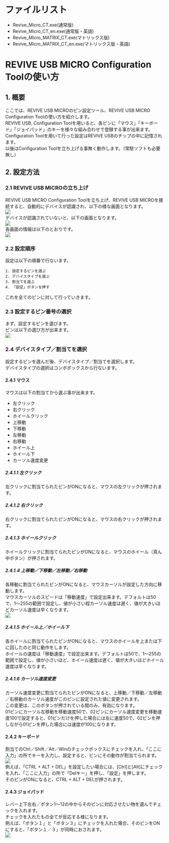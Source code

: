 # ファイルリスト

 - Revive_Micro_CT.exe(通常版)
 - Revive_Micro_CT_en.exe(通常版・英語)
 - Revive_Micro_MATRIX_CT.exe(マトリックス版)
 - Revive_Micro_MATRIX_CT_en.exe(マトリックス版・英語)

# REVIVE USB MICRO Configuration Toolの使い方

## 1. 概要

ここでは、REVIVE USB MICROのピン設定ツール、REVIVE USB MICRO Configuration Toolの使い方を紹介します。  
REVIVE USB, Configuration Toolを用いると、各ピンに「マウス」「キーボード」「ジョイパッド」のキーを様々な組み合わせで登録する事が出来ます。  
Configuration Toolを用いて行った設定はREVIVE USBのチップの中に記憶されます。  
以後はConfiguration Toolを立ち上げる事無く動作します。（常駐ソフトも必要無し）  

## 2. 設定方法

### 2.1 REVIVE USB MICROの立ち上げ

REVIVE USB MICRO Configuration Toolを立ち上げ、REVIVE USB MICROを接続すると、自動的にデバイスが認識され、以下の様な画面となります。  
![](http://bit-trade-one.co.jp/wp/wp-content/uploads/2019/06/00wake.jpg)  
デバイスが認識されていないと、以下の画面となります。  
![](http://bit-trade-one.co.jp/wp/wp-content/uploads/2019/06/01dis.jpg)  
各画面の情報は以下のとおりです。  
![](http://bit-trade-one.co.jp/wp/wp-content/uploads/2019/06/02info.jpg)  
### 2.2 設定順序

設定は以下の順番で行ないます。  

    1. 設定するピンを選ぶ  
    2. デバイスタイプを選ぶ  
    3. 割当てを選ぶ  
    4. 「設定」ボタンを押す  

これを全てのピンに対して行っていきます。  

### 2.3 設定するピン番号の選択

まず、設定するピンを選びます。  
ピンは以下の選び方が出来ます。  
![](http://bit-trade-one.co.jp/wp/wp-content/uploads/2019/06/03select.jpg)  
### 2.4 デバイスタイプ／割当てを選択  

設定するピンを選んだ後、デバイスタイプ／割当てを選択します。  
デバイスタイプの選択はコンボボックスから行ないます。  

#### 2.4.1 マウス

マウスは以下の割当てから選ぶ事が出来ます。

 - 左クリック
 - 右クリック
 - ホイールクリック
 - 上移動
 - 下移動
 - 左移動
 - 右移動
 - ホイール上
 - ホイール下
 - カーソル速度変更

##### 2.4.1.1 左クリック

左クリックに割当てられたピンがONになると、マウスの左クリックが押されます。  

##### 2.4.1.2 右クリック

右クリックに割当てられたピンがONになると、マウスの右クリックが押されます。  

##### 2.4.1.3 ホイールクリック

ホイールクリックに割当てられたピンがONになると、マウスのホイール（真ん中ボタン）が押されます。  

##### 2.4.1.4 上移動／下移動／左移動／右移動

各移動に割当てられたピンがONになると、マウスカーソルが設定した方向に移動します。  
マウスカーソルのスピードは「移動速度」で設定出来ます。デフォルトは50で、1～255の範囲で設定し、値が小さい程カーソル速度は遅く、値が大きいほどカーソル速度は早くなります。  
![](http://bit-trade-one.co.jp/wp/wp-content/uploads/2019/06/04move.jpg)  

##### 2.4.1.5 ホイール上／ホイール下

各ホイールに割当てられたピンがONになると、マウスのホイールを上または下に回したのと同じ動作をします。  
ホイールの速度は「移動速度」で設定出来ます。デフォルトは50で、1～255の範囲で設定し、値が小さいほど、ホイール速度は遅く、値が大きいほどホイール速度は早くなります。  

##### 2.4.1.6 カーソル速度変更

カーソル速度変更に割当てられたピンがONになると、上移動／下移動／左移動／右移動のカーソル速度がこのピンに設定された値に変更されます。  
この変更は、このボタンが押されている間のみ、有効になります。  
01ピンにカーソル左移動を移動速度50で、02ピンにカーソル速度変更を移動速度100で設定すると、01ピンだけを押した場合には左に速度50で、02ピンを押しながら01ピンを押した場合には速度が100になります。  

#### 2.4.2 キーボード

割当てのCtrl／Shift／Alt／Winのチェックボックスにチェックを入れ、「ここに入力」の所でキーを入力し、設定すると、ピンにその動作が割当てられます。  
![](http://bit-trade-one.co.jp/wp/wp-content/uploads/2019/06/05kb.jpg)  
例えば、「CTRL + ALT + DEL」を設定したい場合には、[Ctrl]と[Alt]にチェックを入れ、「ここに入力」の所で「Delキー」を押し、「設定」を押します。  
そのピンがONになると、CTRL + ALT + DELが押されます。  

#### 2.4.3 ジョイパッド

レバー上下左右／ボタン1～12の中からそのピンに対応させたい物を選んでチェックを入れます。  
チェックを入れたもの全てが反応する様になります。  
例えば、「ボタン１」と「ボタン３」にチェックを入れた場合、そのピンをONにすると、「ボタン１／３」が同時におされます。  
![](http://bit-trade-one.co.jp/wp/wp-content/uploads/2019/06/06pad.jpg)  

